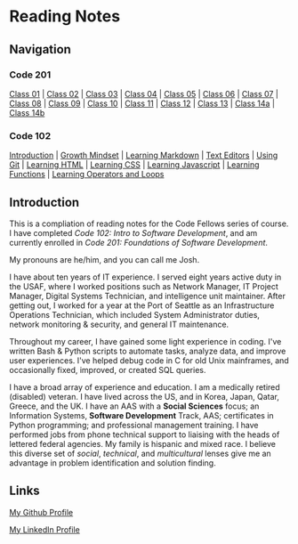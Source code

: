 # Reading Notes

## Navigation

### Code 201

[Class 01](https://frazmatic.github.io/reading-notes/201/class-01) | [Class 02](https://frazmatic.github.io/reading-notes/201/class-02) | [Class 03](https://frazmatic.github.io/reading-notes/201/class-03) | [Class 04](https://frazmatic.github.io/reading-notes/201/class-04) | [Class 05](https://frazmatic.github.io/reading-notes/201/class-05) | [Class 06](https://frazmatic.github.io/reading-notes/201/class-06) | [Class 07](https://frazmatic.github.io/reading-notes/201/class-07) | [Class 08](https://frazmatic.github.io/reading-notes/201/class-08) | [Class 09](https://frazmatic.github.io/reading-notes/201/class-09) | [Class 10](https://frazmatic.github.io/reading-notes/201/class-10) | [Class 11](https://frazmatic.github.io/reading-notes/201/class-11) | [Class 12](https://frazmatic.github.io/reading-notes/201/class-12) | [Class 13](https://frazmatic.github.io/reading-notes/201/class-13) | [Class 14a](https://frazmatic.github.io/reading-notes/201/class-14a) | [Class 14b](https://frazmatic.github.io/reading-notes/201/class-14b)

### Code 102

[Introduction](https://frazmatic.github.io/reading-notes/) | [Growth Mindset](https://frazmatic.github.io/reading-notes/growth-mindset) | [Learning Markdown](https://frazmatic.github.io/reading-notes/learning-markdown) | [Text Editors](https://frazmatic.github.io/reading-notes/text-editor) | [Using Git](https://frazmatic.github.io/reading-notes/using-git) | [Learning HTML](https://frazmatic.github.io/reading-notes/learning-html) | [Learning CSS](https://frazmatic.github.io/reading-notes/learning-css) | [Learning Javascript](https://frazmatic.github.io/reading-notes/learning-javascript) | [Learning Functions](https://frazmatic.github.io/reading-notes/learning-functions)  | [Learning Operators and Loops](https://frazmatic.github.io/reading-notes/learning-operators-and-loops)

## Introduction

This is a compliation of reading notes for the Code Fellows series of course. I have completed *Code 102: Intro to Software Development*, and am currently enrolled in *Code 201: Foundations of Software Development*.

My pronouns are he/him, and you can call me Josh.

I have about ten years of IT experience. I served eight years active duty in the USAF, where I worked positions such as Network Manager, IT Project Manager, Digital Systems Technician, and intelligence unit maintainer. After getting out, I worked for a year at the Port of Seattle as an Infrastructure Operations Technician, which included System Administrator duties, network monitoring & security, and general IT maintenance. 

Throughout my career, I have gained some light experience in coding. I've written Bash & Python scripts to automate tasks, analyze data, and improve user experiences. I've helped debug code in C for old Unix mainframes, and occasionally fixed, improved, or created SQL queries.

I have a broad array of experience and education. I am a medically retired (disabled) veteran. I have lived across the US, and in Korea, Japan, Qatar, Greece, and the UK. I have an AAS with a **Social Sciences** focus; an Information Systems, **Software Development** Track, AAS; certificates in Python programming; and professional management training. I have performed jobs from phone technical support to liaising with the heads of lettered federal agencies. My family is hispanic and mixed race. I believe this diverse set of *social*, *technical*, and *multicultural* lenses give me an advantage in problem identification and solution finding.

## Links

[My Github Profile](https://github.com/Frazmatic)

[My LinkedIn Profile](https://www.linkedin.com/in/joshua-frazer-127219213/)

